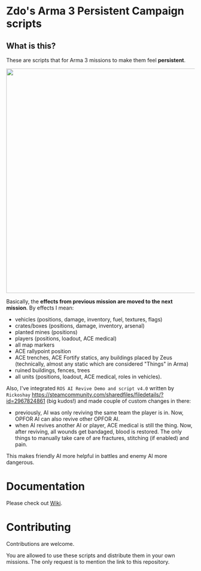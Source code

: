 # Zdo's Arma 3 Persistent Campaign scripts

## What is this?

These are scripts that for Arma 3 missions to make them feel **persistent**.

<img src="https://github.com/drzdo/arma3-persistent-campaign/assets/146330747/2a8ab18e-b12a-4002-9349-d8c089b5ea55" width=600>


Basically, the **effects from previous mission are moved to the next mission**. By effects I mean:

- vehicles (positions, damage, inventory, fuel, textures, flags)
- crates/boxes (positions, damage, inventory, arsenal)
- planted mines (positions)
- players (positions, loadout, ACE medical)
- all map markers
- ACE rallypoint position
- ACE trenches, ACE Fortify statics, any buildings placed by Zeus (technically, almost any static which are considered "Things" in Arma)
- ruined buildings, fences, trees
- all units (positions, loadout, ACE medical, roles in vehicles).

Also, I've integrated `ROS AI Revive Demo and script v4.0` written by `Rickoshay` https://steamcommunity.com/sharedfiles/filedetails/?id=2967824861 (big kudos!) and made couple of custom changes in there:

- previously, AI was only reviving the same team the player is in. Now, OPFOR AI can also revive other OPFOR AI.
- when AI revives another AI or player, ACE medical is still the thing. Now, after reviving, all wounds get bandaged, blood is restored. The only things to manually take care of are fractures, stitching (if enabled) and pain.

This makes friendly AI more helpful in battles and enemy AI more dangerous.

# Documentation

Please check out [Wiki](https://github.com/drzdo/arma3-persistent-campaign/wiki).

# Contributing

Contributions are welcome.

You are allowed to use these scripts and distribute them in your own missions. The only request is to mention the link to this repository.
